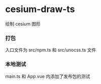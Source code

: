 # cesium-draw-ts

绘制 cesium 图形

### 打包

入口文件为 src/npm.ts 和 src/unocss.ts 文件

### 本地测试

main.ts 和 App.vue 内添加了发布包的测试
